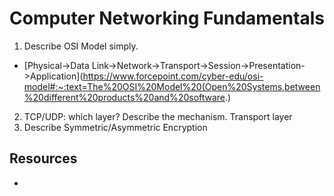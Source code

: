 # Computer Networking Fundamentals
1. Describe OSI Model simply.
- [Physical->Data Link->Network->Transport->Session->Presentation->Application](https://www.forcepoint.com/cyber-edu/osi-model#:~:text=The%20OSI%20Model%20(Open%20Systems,between%20different%20products%20and%20software.)
2. TCP/UDP: which layer? Describe the mechanism. Transport layer
3. Describe Symmetric/Asymmetric Encryption

## Resources
- 
